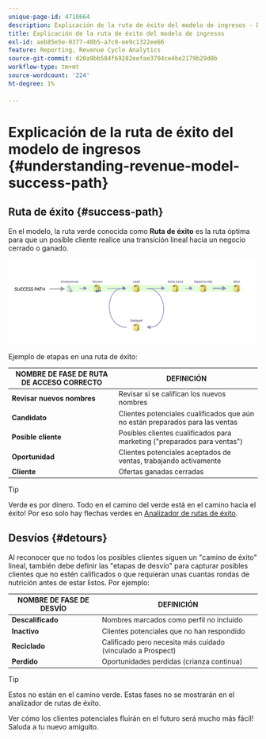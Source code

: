 ```yaml
---
unique-page-id: 4718664
description: Explicación de la ruta de éxito del modelo de ingresos - Documentos de Marketo - Documentación del producto
title: Explicación de la ruta de éxito del modelo de ingresos
exl-id: aeb85e5e-0377-40b5-a7c9-ee9c1322ee66
feature: Reporting, Revenue Cycle Analytics
source-git-commit: d20a9bb584f69282eefae3704ce4be2179b29d0b
workflow-type: tm+mt
source-wordcount: '224'
ht-degree: 1%

---
```


# Explicación de la ruta de éxito del modelo de ingresos {#understanding-revenue-model-success-path}

## Ruta de éxito {#success-path}

En el modelo, la ruta verde conocida como **Ruta de éxito** es la ruta óptima para que un posible cliente realice una transición lineal hacia un negocio cerrado o ganado.

![—](assets/image2015-6-12-17-3a12-3a18.png)

Ejemplo de etapas en una ruta de éxito:

| **NOMBRE DE FASE DE RUTA DE ACCESO CORRECTO** | **DEFINICIÓN** |
|---|---|
| **Revisar nuevos nombres** | Revisar si se califican los nuevos nombres |
| **Candidato** | Clientes potenciales cualificados que aún no están preparados para las ventas |
| **Posible cliente** | Posibles clientes cualificados para marketing (&quot;preparados para ventas&quot;) |
| **Oportunidad** | Clientes potenciales aceptados de ventas, trabajando activamente |
| **Cliente** | Ofertas ganadas cerradas |

>[!TIP]
>
>Verde es por dinero. Todo en el camino del verde está en el camino hacia el éxito! Por eso solo hay flechas verdes en [Analizador de rutas de éxito](using-the-success-path-analyzer.md).

## Desvíos {#detours}

Al reconocer que no todos los posibles clientes siguen un &quot;camino de éxito&quot; lineal, también debe definir las &quot;etapas de desvío&quot; para capturar posibles clientes que no estén calificados o que requieran unas cuantas rondas de nutrición antes de estar listos. Por ejemplo:

| **NOMBRE DE FASE DE DESVÍO** | **DEFINICIÓN** |
|---|---|
| **Descalificado** | Nombres marcados como perfil no incluido |
| **Inactivo** | Clientes potenciales que no han respondido |
| **Reciclado** | Calificado pero necesita más cuidado (vinculado a Prospect) |
| **Perdido** | Oportunidades perdidas (crianza continua) |

>[!TIP]
>
>Estos no están en el camino verde. Estas fases no se mostrarán en el analizador de rutas de éxito.

Ver cómo los clientes potenciales fluirán en el futuro será mucho más fácil! Saluda a tu nuevo amiguito.
